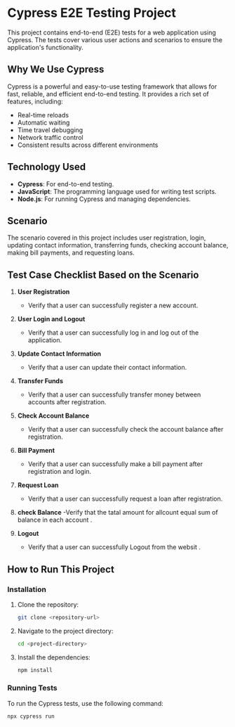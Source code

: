 # Cypress E2E Testing Project

This project contains end-to-end (E2E) tests for a web application using Cypress. The tests cover various user actions and scenarios to ensure the application's functionality.

## Why We Use Cypress

Cypress is a powerful and easy-to-use testing framework that allows for fast, reliable, and efficient end-to-end testing. It provides a rich set of features, including:

- Real-time reloads
- Automatic waiting
- Time travel debugging
- Network traffic control
- Consistent results across different environments

## Technology Used

- **Cypress**: For end-to-end testing.
- **JavaScript**: The programming language used for writing test scripts.
- **Node.js**: For running Cypress and managing dependencies.

## Scenario

The scenario covered in this project includes user registration, login, updating contact information, transferring funds, checking account balance, making bill payments, and requesting loans.

## Test Case Checklist Based on the Scenario

1. **User Registration**
   - Verify that a user can successfully register a new account.

2. **User Login and Logout**
   - Verify that a user can successfully log in and log out of the application.

3. **Update Contact Information**
   - Verify that a user can update their contact information.

4. **Transfer Funds**
   - Verify that a user can successfully transfer money between accounts after registration.

5. **Check Account Balance**
   - Verify that a user can successfully check the account balance after registration.

6. **Bill Payment**
   - Verify that a user can successfully make a bill payment after registration and login.

7. **Request Loan**
   - Verify that a user can successfully request a loan after registration.
  
8. **check Balance**
   -Verify that the tatal amount for allcount equal sum of balance in each account .
   
9. **Logout**
   - Verify that a user can successfully Logout from the websit .
   

## How to Run This Project

### Installation

1. Clone the repository:
    ```sh
    git clone <repository-url>
    ```
2. Navigate to the project directory:
    ```sh
    cd <project-directory>
    ```
3. Install the dependencies:
    ```sh
    npm install
    ```

### Running Tests

To run the Cypress tests, use the following command:
```sh
npx cypress run
